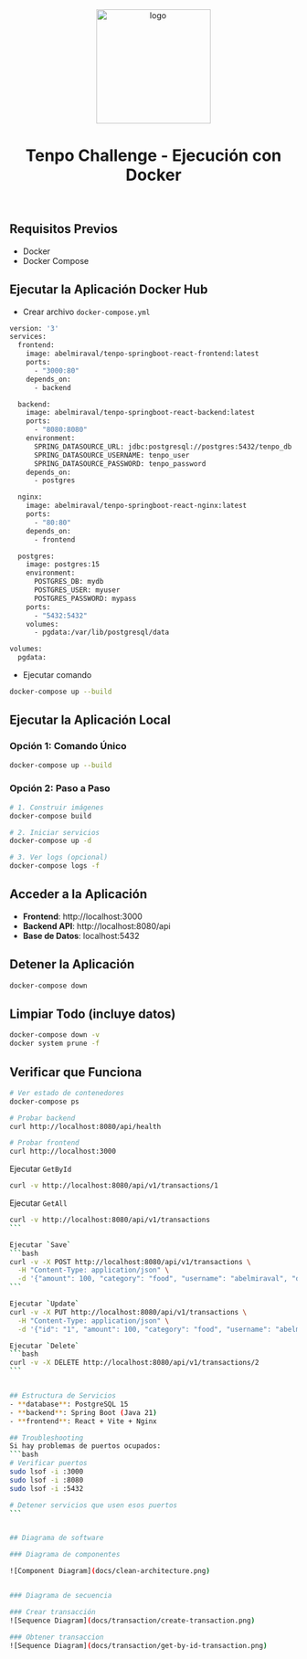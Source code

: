 
<div align="center">

  <img src="https://cdn.prod.website-files.com/647f4d1c528358bdb9d8ef3e/64e3a0a372c75160c61be423_tenpo.svg" alt="logo" width="200" height="auto" />
  <h1>Tenpo Challenge - Ejecución con Docker</h1>
</div>

<br />

## Requisitos Previos
- Docker
- Docker Compose

## Ejecutar la Aplicación Docker Hub

- Crear archivo `docker-compose.yml`
```bash
version: '3'
services:
  frontend:
    image: abelmiraval/tenpo-springboot-react-frontend:latest
    ports:
      - "3000:80"
    depends_on:
      - backend

  backend:
    image: abelmiraval/tenpo-springboot-react-backend:latest
    ports:
      - "8080:8080"
    environment:
      SPRING_DATASOURCE_URL: jdbc:postgresql://postgres:5432/tenpo_db
      SPRING_DATASOURCE_USERNAME: tenpo_user
      SPRING_DATASOURCE_PASSWORD: tenpo_password
    depends_on:
      - postgres

  nginx:
    image: abelmiraval/tenpo-springboot-react-nginx:latest
    ports:
      - "80:80"
    depends_on:
      - frontend

  postgres:
    image: postgres:15
    environment:
      POSTGRES_DB: mydb
      POSTGRES_USER: myuser
      POSTGRES_PASSWORD: mypass
    ports:
      - "5432:5432"
    volumes:
      - pgdata:/var/lib/postgresql/data

volumes:
  pgdata:

```

- Ejecutar comando
```bash
docker-compose up --build
```

## Ejecutar la Aplicación Local


### Opción 1: Comando Único

```bash
docker-compose up --build
```

### Opción 2: Paso a Paso
```bash
# 1. Construir imágenes
docker-compose build

# 2. Iniciar servicios
docker-compose up -d

# 3. Ver logs (opcional)
docker-compose logs -f
```

## Acceder a la Aplicación
- **Frontend**: http://localhost:3000
- **Backend API**: http://localhost:8080/api
- **Base de Datos**: localhost:5432

## Detener la Aplicación
```bash
docker-compose down
```

## Limpiar Todo (incluye datos)
```bash
docker-compose down -v
docker system prune -f
```

## Verificar que Funciona
```bash
# Ver estado de contenedores
docker-compose ps

# Probar backend
curl http://localhost:8080/api/health

# Probar frontend
curl http://localhost:3000
```

Ejecutar `GetById`
```bash
curl -v http://localhost:8080/api/v1/transactions/1
```

Ejecutar `GetAll`
````bash
curl -v http://localhost:8080/api/v1/transactions
```

Ejecutar `Save`
```bash
curl -v -X POST http://localhost:8080/api/v1/transactions \
  -H "Content-Type: application/json" \
  -d '{"amount": 100, "category": "food", "username": "abelmiraval", "date": "2025-05-23"}'
```

Ejecutar `Update`
curl -v -X PUT http://localhost:8080/api/v1/transactions \
  -H "Content-Type: application/json" \
  -d '{"id": "1", "amount": 100, "category": "food", "username": "abelmiraval", "date": "2025-05-23"}'

Ejecutar `Delete`
```bash
curl -v -X DELETE http://localhost:8080/api/v1/transactions/2
```


## Estructura de Servicios
- **database**: PostgreSQL 15
- **backend**: Spring Boot (Java 21)
- **frontend**: React + Vite + Nginx

## Troubleshooting
Si hay problemas de puertos ocupados:
```bash
# Verificar puertos
sudo lsof -i :3000
sudo lsof -i :8080
sudo lsof -i :5432

# Detener servicios que usen esos puertos
```


## Diagrama de software

### Diagrama de componentes

![Component Diagram](docs/clean-architecture.png)


### Diagrama de secuencia

### Crear transacción
![Sequence Diagram](docs/transaction/create-transaction.png)

### Obtener transaccion
![Sequence Diagram](docs/transaction/get-by-id-transaction.png)
